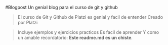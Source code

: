 #Blogpost
Un genial blog para el curso de git y github
> El curso de Git y Github de Platzi es genial y facil de entender
>Creado por Platzi

>Incluye ejemplos y ejercicios practicos
>Es facil de aprender
Y como un amable recordatorio: **Este readme.md es un chiste**.
